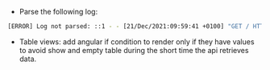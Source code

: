- Parse the following log:

```bash
[ERROR] Log not parsed: ::1 - - [21/Dec/2021:09:59:41 +0100] "GET / HTTP/1.1" 400 248 "-" "curl/7.74.0"
```

- Table views: add angular if condition to render only if they have values to avoid show and empty table during the short time the api retrieves data.

